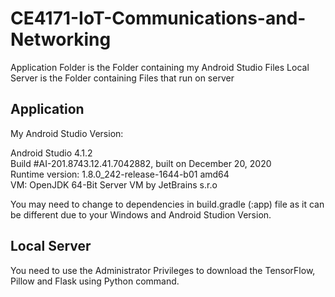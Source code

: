 # CE4171-IoT-Communications-and-Networking
Application Folder is the Folder containing my Android Studio Files
Local Server is the Folder containing Files that run on server


## Application
My Android Studio Version:

Android Studio 4.1.2 <br>
Build #AI-201.8743.12.41.7042882, built on December 20, 2020 <br>
Runtime version: 1.8.0_242-release-1644-b01 amd64 <br>
VM: OpenJDK 64-Bit Server VM by JetBrains s.r.o

You may need to change to dependencies in build.gradle (:app) file as it can be different due to your Windows and Android Studion Version.


## Local Server
You need to use the Administrator Privileges to download the TensorFlow, Pillow and Flask using Python command.

